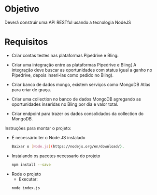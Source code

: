 # Objetivo

Deverá construir uma API RESTful usando a tecnologia NodeJS

# Requisitos

* Criar contas testes nas plataformas Pipedrive e Bling.

* Criar uma integração entre as plataformas Pipedrive e Bling( A integração deve buscar
as oportunidades com status igual a ganho no Pipedrive, depois inseri-las como
pedido no Bling).

* Criar banco de dados mongo, existem serviços como MongoDB Atlas para criar de
graça.

* Criar uma collection no banco de dados MongoDB agregando as oportunidades
inseridas no Bling por dia e valor total.

* Criar endpoint para trazer os dados consolidados da collection do MongoDB.


Instruções para montar o projeto:

*  É necessário ter o Node.JS instalado
    ```bash
    Baixar o [Node.js](https://nodejs.org/en/download/).
    ```
* Instalando os pacotes necessario do projeto
    ```bash
    npm install --save
    ```
* Rode o projeto
    * Executar:
    ```bash
    node index.js
    ```
